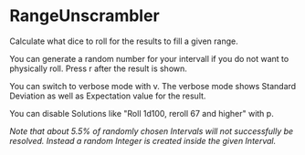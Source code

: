 # RangeUnscrambler
Calculate what dice to roll for the results to fill a given range.


You can generate a random number for your intervall if you do not want to physically roll. Press r after the result is shown.

You can switch to verbose mode with v. The verbose mode shows Standard Deviation as well as Expectation value for the result.

You can disable Solutions like "Roll 1d100, reroll 67 and higher" with p.

*Note that about 5.5% of randomly chosen Intervals will not successfully be resolved. Instead a random Integer is created inside the given Interval.*

